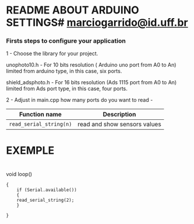 
# README ABOUT ARDUINO SETTINGS# marciogarrido@id.uff.br

### Firsts steps to configure your application ###

1 - Choose the library for your project.

unophoto10.h - For 10 bits resolution ( Arduino uno port from A0 to An) limited from arduino type, in this case, six ports.

shield_adsphoto.h - For 16 bits resolution (Ads 1115 port from A0 to An) limited from Ads port type, in this case, four ports.

2 - Adjust in main.cpp how many ports do you want to read - 

| Function name           | Description                    |
| ----------------------- | ------------------------------ |
| `read_serial_string(n)` | read and show sensors values   |

# EXEMPLE 

#

void loop()

	{
		if (Serial.available())
		{
		read_serial_string(2);
		}
    
	}